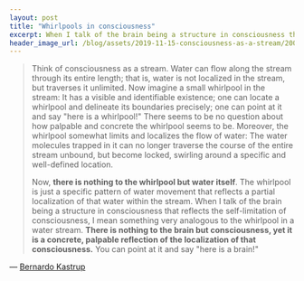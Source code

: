 ```yaml
---
layout: post
title: "Whirlpools in consciousness"
excerpt: When I talk of the brain being a structure in consciousness that reflects the self-limitation of consciousness, I mean something very analogous to the whirlpool in a water stream.
header_image_url: /blog/assets/2019-11-15-consciousness-as-a-stream/2004-09-05_14-53-56.jpg
---
```


> Think of consciousness as a stream. Water can flow along the stream through its entire length; that is, water is not localized in the stream, but traverses it unlimited. Now imagine a small whirlpool in the stream: It has a visible and identifiable existence; one can locate a whirlpool and delineate its boundaries precisely; one can point at it and say "here is a whirlpool!" There seems to be no question about how palpable and concrete the whirlpool seems to be. Moreover, the whirlpool somewhat limits and localizes the flow of water: The water molecules trapped in it can no longer traverse the course of the entire stream unbound, but become locked, swirling around a specific and well-defined location.
>
> Now, **there is nothing to the whirlpool but water itself**. The whirlpool is just a specific pattern of water movement that reflects a partial localization of that water within the stream. When I talk of the brain being a structure in consciousness that reflects the self-limitation of consciousness, I mean something very analogous to the whirlpool in a water stream. **There is nothing to the brain but consciousness, yet it is a concrete, palpable reflection of the localization of that consciousness.** You can point at it and say "here is a brain!"

&mdash; [Bernardo Kastrup](https://www.bernardokastrup.com/)